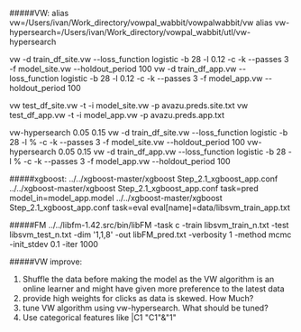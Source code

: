 #####VW:
alias vw=/Users/ivan/Work_directory/vowpal_wabbit/vowpalwabbit/vw
alias vw-hypersearch=/Users/ivan/Work_directory/vowpal_wabbit/utl/vw-hypersearch

vw -d train_df_site.vw --loss_function logistic -b 28 -l 0.12 -c -k --passes 3 -f model_site.vw --holdout_period 100
vw -d train_df_app.vw --loss_function logistic -b 28 -l 0.12 -c -k --passes 3 -f model_app.vw --holdout_period 100

vw test_df_site.vw -t -i model_site.vw -p avazu.preds.site.txt
vw test_df_app.vw -t -i model_app.vw -p avazu.preds.app.txt

vw-hypersearch 0.05 0.15 vw -d train_df_site.vw --loss_function logistic -b 28 -l % -c -k --passes 3 -f model_site.vw --holdout_period 100
vw-hypersearch 0.05 0.15 vw -d train_df_app.vw --loss_function logistic -b 28 -l % -c -k --passes 3 -f model_app.vw --holdout_period 100


#####xgboost:
../../xgboost-master/xgboost Step_2.1_xgboost_app.conf
../../xgboost-master/xgboost Step_2.1_xgboost_app.conf task=pred model_in=model_app.model
../../xgboost-master/xgboost Step_2.1_xgboost_app.conf task=eval eval[name]=data/libsvm_train_app.txt


#####FM
../../libfm-1.42.src/bin/libFM -task c -train libsvm_train_n.txt -test libsvm_test_n.txt -dim '1,1,8' -out libFM_pred.txt -verbosity 1 -method mcmc -init_stdev 0.1 -iter 1000


#####VW improve:
1. Shuffle the data before making the model as the VW algorithm is an online learner and might have given more preference to the latest data
2. provide high weights for clicks as data is skewed. How Much?
3. tune VW algorithm using vw-hypersearch. What should be tuned?
4. Use categorical features like |C1 "C1"&"1"